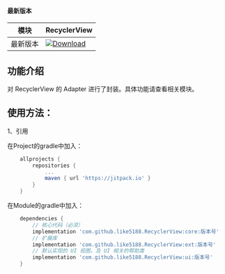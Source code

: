 #### 最新版本

模块|RecyclerView
---|---
最新版本|[![Download](https://jitpack.io/v/like5188/RecyclerView.svg)](https://jitpack.io/#like5188/RecyclerView)

## 功能介绍

对 RecyclerView 的 Adapter 进行了封装。具体功能请查看相关模块。

## 使用方法：

1、引用

在Project的gradle中加入：
```groovy
    allprojects {
        repositories {
            ...
            maven { url 'https://jitpack.io' }
        }
    }
```
在Module的gradle中加入：
```groovy
    dependencies {
        // 核心代码（必须）
        implementation 'com.github.like5188.RecyclerView:core:版本号'
        // 扩展库
        implementation 'com.github.like5188.RecyclerView:ext:版本号'
        // 默认实现的 UI 视图，及 UI 相关的帮助类
        implementation 'com.github.like5188.RecyclerView:ui:版本号'
    }
```
